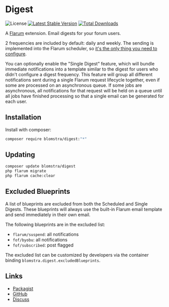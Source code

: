 # Digest

![License](https://img.shields.io/badge/license-MIT-blue.svg) [![Latest Stable Version](https://img.shields.io/packagist/v/blomstra/digest.svg)](https://packagist.org/packages/blomstra/digest) [![Total Downloads](https://img.shields.io/packagist/dt/blomstra/digest.svg)](https://packagist.org/packages/blomstra/digest)

A [Flarum](https://flarum.org/) extension. Email digests for your forum users.

2 frequencies are included by default: daily and weekly.
The sending is implemented into the Flarum scheduler, so [it's the only thing you need to configure](https://docs.flarum.org/console#schedulerun).

You can optionally enable the "Single Digest" feature, which will bundle immediate notifications into a template similar to the digest for users who didn't configure a digest frequency.
This feature will group all different notifications sent during a single Flarum request lifecycle together, even if some are processed on an asynchronous queue.
If some jobs are asynchronous, all notifications for that request will be held on a queue until all jobs have finished processing so that a single email can be generated for each user.

## Installation

Install with composer:

```sh
composer require blomstra/digest:"*"
```

## Updating

```sh
composer update blomstra/digest
php flarum migrate
php flarum cache:clear
```

## Excluded Blueprints

A list of blueprints are excluded from both the Scheduled and Single Digests.
These blueprints will always use the built-in Flarum email template and send immediately in their own email.

The following blueprints are in the excluded list:

- `flarum/suspend`: all notifications
- `fof/byobu`: all notifications
- `fof/subscribed`: post flagged

The excluded list can be customized by developers via the container binding `blomstra.digest.excludedBlueprints`.

## Links

- [Packagist](https://packagist.org/packages/blomstra/digest)
- [GitHub](https://github.com/blomstra/flarum-ext-digest)
- [Discuss](https://discuss.flarum.org/d/PUT_DISCUSS_SLUG_HERE)
